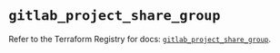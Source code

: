# `gitlab_project_share_group`

Refer to the Terraform Registry for docs: [`gitlab_project_share_group`](https://registry.terraform.io/providers/gitlabhq/gitlab/17.3.0/docs/resources/project_share_group).
